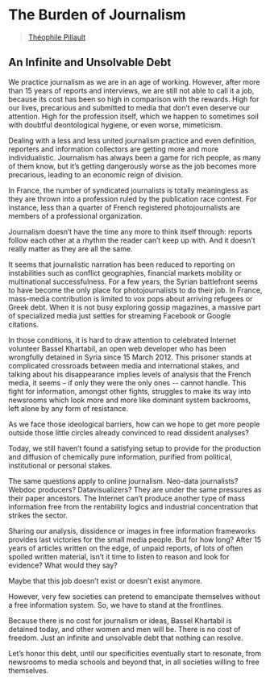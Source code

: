 # The Burden of Journalism

> [Théophile Pillault](../appendix/attributions.html#theophile-pillault)

<h2>An Infinite and Unsolvable Debt</h2>

<p>We practice journalism as we are in an age of working. However, after
more than 15 years of reports and interviews, we are still not able to
call it a job, because its cost has been so high in comparison with
the rewards. High for our lives, precarious and submitted to media
that don’t even deserve our attention. High for the profession itself,
which we happen to sometimes soil with doubtful deontological hygiene,
or even worse, mimeticism.</p>

<p>Dealing with a less and less united journalism practice and even
definition, reporters and information collectors are getting more and
more individualistic. Journalism has always been a game for rich
people, as many of them know, but it’s getting dangerously worse as
the job becomes more precarious, leading to an economic reign of
division.</p>

<p>In France, the number of syndicated journalists is totally meaningless
as they are thrown into a profession ruled by the publication race
contest. For instance, less than a quarter of French registered
photojournalists are members of a professional organization.</p>

<p>Journalism doesn’t have the time any more to think itself through:
reports follow each other at a rhythm the reader can’t keep up
with. And it doesn’t really matter as they are all the same.</p>

<p>It seems that journalistic narration has been reduced to reporting on
instabilities such as conflict geographies, financial markets mobility
or multinational successfulness. For a few years, the Syrian
battlefront seems to have become the only place for photojournalists
to do their job. In France, mass-media contribution is limited to vox
pops about arriving refugees or Greek debt. When it is not busy
exploring gossip magazines, a massive part of specialized media just
settles for streaming Facebook or Google citations.</p>

<p>In those conditions, it is hard to draw attention to celebrated
Internet volunteer Bassel Khartabil, an open web developer who has
been wrongfully detained in Syria since 15 March 2012. This prisoner
stands at complicated crossroads between media and international
stakes, and talking about his disappearance implies levels of analysis
that the French media, it seems – if only they were the only ones --
cannot handle. This fight for information, amongst other fights,
struggles to make its way into newsrooms which look more and more like
dominant system backrooms, left alone by any form of resistance.</p>

<p>As we face those ideological barriers, how can we hope to get more
people outside those little circles already convinced to read
dissident analyses?</p>

<p>Today, we still haven’t found a satisfying setup to provide for the
production and diffusion of chemically pure information, purified from
political, institutional or personal stakes.</p>

<p>The same questions apply to online journalism. Neo-data journalists?
Webdoc producers? Datavisualizers? They are under the same pressures
as their paper ancestors. The Internet can’t produce another type of
mass information free from the rentability logics and industrial
concentration that strikes the sector.</p>

<p>Sharing our analysis, dissidence or images in free information
frameworks provides last victories for the small media people. But for
how long? After 15 years of articles written on the edge, of unpaid
reports, of lots of often spoiled written material, isn’t it time to
listen to reason and look for evidence? What would they say?</p>

<p>Maybe that this job doesn’t exist or doesn’t exist anymore.</p>

<p>However, very few societies can pretend to emancipate themselves
without a free information system. So, we have to stand at the
frontlines.</p>

<p>Because there is no cost for journalism or ideas, Bassel Khartabil is
detained today, and other women and men will be. There is no cost of
freedom. Just an infinite and unsolvable debt that nothing can
resolve.</p>

<p>Let’s honor this debt, until our specificities eventually start to
resonate, from newsrooms to media schools and beyond that, in all
societies willing to free themselves.</p>
